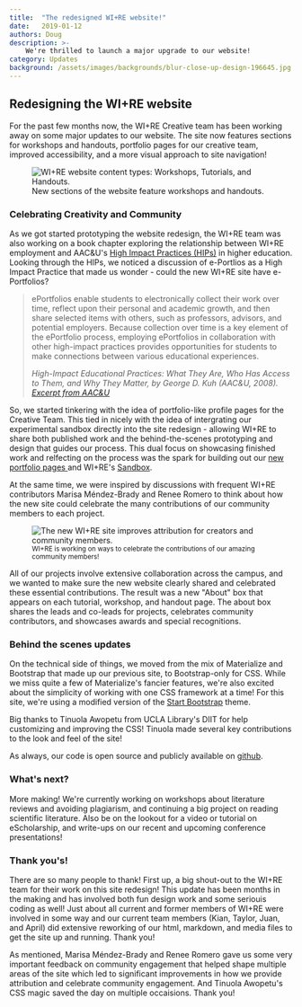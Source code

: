 ```yaml
---
title:  "The redesigned WI+RE website!"
date:   2019-01-12
authors: Doug
description: >-
    We're thrilled to launch a major upgrade to our website!
category: Updates
background: /assets/images/backgrounds/blur-close-up-design-196645.jpg
---
```


## Redesigning the WI+RE website

For the past few months now, the WI+RE Creative team has been working away on some major updates to our website. The site now features sections for workshops and handouts, portfolio pages for our creative team, improved accessibility, and a more visual approach to site navigation!

<figure class="figure border border-primary shadow">
  <img src="{{ '/assets/images/wire-site-content-types.jpg' | relative_url }}" class="figure-img img-fluid rounded" alt="WI+RE website content types: Workshops, Tutorials, and Handouts.">
  <figcaption class="figure-caption text-right">New sections of the website feature workshops and handouts.</figcaption>
</figure>

<h3 class="mt-3">Celebrating Creativity and Community</h3>

As we got started prototyping the website redesign, the WI+RE team was also working on a book chapter exploring the relationship between WI+RE employment and AAC&U's <a href="https://www.aacu.org/resources/high-impact-practices" target="_blank">High Impact Practices (HIPs)</a> in higher education. Looking through the HIPs, we noticed a discussion of e-Portlios as a High Impact Practice that made us wonder - could the new WI+RE site have e-Portfolios?

<blockquote class="blockquote border border-primary shadow">
  <p class="mb-0 px-5">ePortfolios enable students to electronically collect their work over time, reflect upon their personal and academic growth, and then share selected items with others, such as professors, advisors, and potential employers. Because collection over time is a key element of the ePortfolio process, employing ePortfolios in collaboration with other high-impact practices provides opportunities for students to make connections between various educational experiences.</p>
  <footer class="blockquote-footer mt-0 text-right px-5"><cite title="Source Title">High-Impact Educational Practices: What They Are, Who Has Access to Them, and Why They Matter, by George D. Kuh (AAC&U, 2008). <a href="https://www.aacu.org/sites/default/files/files/LEAP/hip_tables.pdf" target="_blank">Excerpt from AAC&amp;U</a></cite></footer>
</blockquote>

So, we started tinkering with the idea of portfolio-like profile pages for the Creative Team. This tied in nicely with the idea of intergrating our experimental sandbox directly into the site redesign - allowing WI+RE to share both published work and the behind-the-scenes prototyping and design that guides our process. This dual focus on showcasing finished work and relfecting on the process was the spark for building out our <a href="{{ '/about/creative-team' | relative_url }}" target="_blank">new portfolio pages </a> and WI+RE's <a href="{{ '/sandbox' | relative_url }}" target="_blank">Sandbox</a>.

At the same time, we were inspired by discussions with frequent WI+RE contributors Marisa Méndez-Brady and Renee Romero to think about how the new site could celebrate the many contributions of our community members to each project. 

<div class="col-12 col-sm-12 col-md-6 col-xl-4 float-right">
<figure class="figure border border-primary shadow">
  <img src="{{ '/assets/images/wire-site-about-tutorial.jpg' | relative_url }}" class="figure-img img-fluid rounded" alt="The new WI+RE site improves attribution for creators and community members.">
  <figcaption class="figure-caption text-right"><small>WI+RE is working on ways to celebrate the contributions of our amazing community members!</small></figcaption>
</figure>
</div>

All of our projects involve extensive collaboration across the campus, and we wanted to make sure the new website clearly shared and celebrated these essential contributions. The result was a new "About" box that appears on each tutorial, workshop, and handout page. The about box shares the leads and co-leads for projects, celebrates community contributors, and showcases awards and special recognitions.

<h3 class="mt-3">Behind the scenes updates</h3>

On the technical side of things, we moved from the mix of Materialize and Bootstrap that made up our previous site, to Bootstrap-only for CSS. While we miss quite a few of Materialize's fancier features, we're also excited about the simplicity of working with one CSS framework at a time! For this site, we're using a modified version of the <a href="https://github.com/BlackrockDigital/startbootstrap-clean-blog-jekyll" target="_blank">Start Bootstrap</a> theme.

Big thanks to Tinuola Awopetu from UCLA Library's DIIT for help customizing and improving the CSS! Tinuola made several key contributions to the look and feel of the site!

As always, our code is open source and publicly available on [github](https://github.com/uclalibrary/research-tips).

<h3 class="mt-3">What's next?</h3>
More making! We're currently working on workshops about literature reviews and avoiding plagiarism, and continuing a big project on reading scientific literature. Also be on the lookout for a video or tutorial on eScholarship, and write-ups on our recent and upcoming conference presentations!

<h3 class="mt-3">Thank you's!</h3>

There are so many people to thank! First up, a big shout-out to the WI+RE team for their work on this site redesign! This update has been months in the making and has involved both  fun design work and some seriouis coding as well! Just about all current and former members of WI+RE were involved in some way and our current team members (Kian, Taylor, Juan, and April) did extensive reworking of our html, markdown, and media files to get the site up and running. Thank you!

As mentioned, Marisa Méndez-Brady and Renee Romero gave us some very important feedback on community engagement that helped shape multiple areas of the site which led to significant improvements in how we provide attribution and celebrate community engagement. And Tinuola Awopetu's CSS magic saved the day on multiple occaisions. Thank you!

